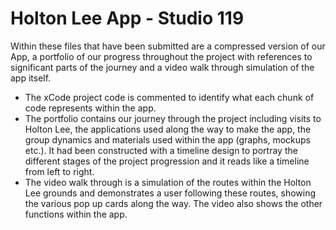 # Holton Lee App - Studio 119

Within these files that have been submitted are a compressed version of our App, a portfolio of our progress throughout the project with references to significant parts of the journey and a video walk through simulation of the app itself.

- The xCode project code is commented to identify what each chunk of code represents within the app.
- The portfolio contains our journey through the project including visits to Holton Lee, the applications used along the way to make the app, the group dynamics and materials used within the app (graphs, mockups etc.). It had been constructed with a timeline design to portray the different stages of the project progression and it reads like a timeline from left to right.
- The video walk through is a simulation of the routes within the Holton Lee grounds and demonstrates a user following these routes, showing the various pop up cards along the way. The video also shows the other functions within the app.

